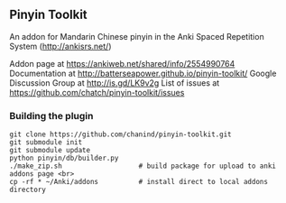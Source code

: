 ## Pinyin Toolkit

An addon for Mandarin Chinese pinyin in the Anki Spaced Repetition System (http://ankisrs.net/)

Addon page at https://ankiweb.net/shared/info/2554990764
Documentation at http://batterseapower.github.io/pinyin-toolkit/ 
Google Discussion Group at http://is.gd/LK9v2g
List of issues at https://github.com/chatch/pinyin-toolkit/issues

### Building the plugin

```
git clone https://github.com/chanind/pinyin-toolkit.git
git submodule init
git submodule update
python pinyin/db/builder.py
./make_zip.sh                   # build package for upload to anki addons page <br>
cp -rf * ~/Anki/addons          # install direct to local addons directory
```
